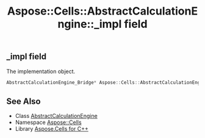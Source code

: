 ﻿---
title: Aspose::Cells::AbstractCalculationEngine::_impl field
linktitle: _impl
second_title: Aspose.Cells for C++ API Reference
description: 'Aspose::Cells::AbstractCalculationEngine::_impl field. The implementation object in C++.'
type: docs
weight: 600
url: /cpp/aspose.cells/abstractcalculationengine/_impl/
---
## _impl field


The implementation object.

```cpp
AbstractCalculationEngine_Bridge* Aspose::Cells::AbstractCalculationEngine::_impl
```

## See Also

* Class [AbstractCalculationEngine](../)
* Namespace [Aspose::Cells](../../)
* Library [Aspose.Cells for C++](../../../)
